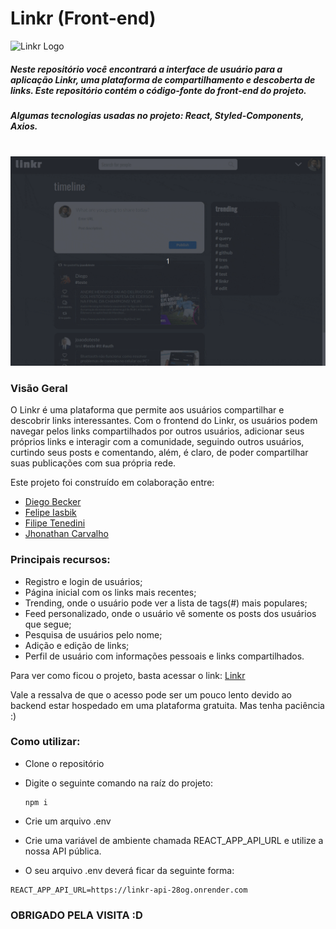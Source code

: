 # Linkr (Front-end) 
<img src="./public/favicon.ico" alt="Linkr Logo" width="37" height="40">

##### Neste repositório você encontrará a interface de usuário para a aplicação Linkr, uma plataforma de compartilhamento e descoberta de links. Este repositório contém o código-fonte do front-end do projeto.

##### Algumas tecnologias usadas no projeto: *React, Styled-Components, Axios*.
<br />

<img alt="Linkr" max-width="50%" src="https://github.com/felipeiasbik/linkr-frontend/blob/main/public/linkr-post-tt.gif?raw=true" />

### Visão Geral

O Linkr é uma plataforma que permite aos usuários compartilhar e descobrir links interessantes. Com o frontend do Linkr, os usuários podem navegar pelos links compartilhados por outros usuários, adicionar seus próprios links e interagir com a comunidade, seguindo outros usuários, curtindo seus posts e comentando, além, é claro, de poder compartilhar suas publicações com sua própria rede.

Este projeto foi construído em colaboração entre:

- [Diego Becker](https://github.com/DiegoBeker)
- [Felipe Iasbik](https://github.com/felipeiasbik)
- [Filipe Tenedini](https://github.com/filipetenedini)
- [Jhonathan Carvalho](https://github.com/csjhonathan)

### Principais recursos:

- Registro e login de usuários;
- Página inicial com os links mais recentes;
- Trending, onde o usuário pode ver a lista de tags(#) mais populares;
- Feed personalizado, onde o usuário vê somente os posts dos usuários que segue;
- Pesquisa de usuários pelo nome;
- Adição e edição de links;
- Perfil de usuário com informações pessoais e links compartilhados.

Para ver como ficou o projeto, basta acessar o link: [Linkr](https://linkr-frontend-delta.vercel.app/)

Vale a ressalva de que o acesso pode ser um pouco lento devido ao backend estar hospedado em uma plataforma gratuita. Mas tenha paciência :)

### Como utilizar:
- Clone o repositório
- Digite o seguinte comando na raíz do projeto:

  ```
  npm i
  ```
- Crie um arquivo .env
- Crie uma variável de ambiente chamada REACT_APP_API_URL e utilize a nossa API pública.
- O seu arquivo .env deverá ficar da seguinte forma:

```
REACT_APP_API_URL=https://linkr-api-28og.onrender.com
```

### OBRIGADO PELA VISITA :D
